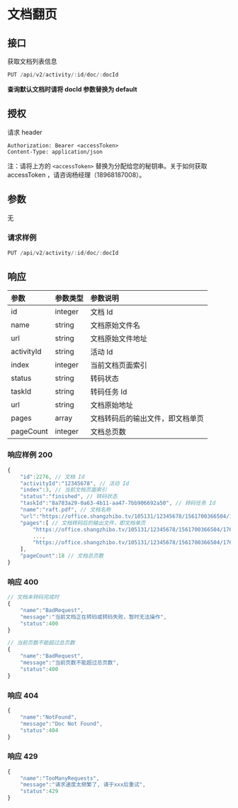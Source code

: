 # 文档翻页

## 接口

获取文档列表信息

```javascript
PUT /api/v2/activity/:id/doc/:docId
```

**查询默认文档时请将 docId 参数替换为 default**

## 授权

请求 header

```http
Authorization: Bearer <accessToken>
Content-Type: application/json
```

注：请将上方的 `<accessToken>` 替换为分配给您的秘钥串。关于如何获取 accessToken ，请咨询杨经理（18968187008）。

## 参数

无

### 请求样例

```javascript
PUT /api/v2/activity/:id/doc/:docId
```

## 响应

| 参数 | 参数类型 | 参数说明 |
| :--- | :--- | :--- |
| id | integer | 文档 Id |
| name | string | 文档原始文件名 |
| url | string | 文档原始文件地址 |
| activityId | string | 活动 Id |
| index | integer | 当前文档页面索引 |
| status | string | 转码状态 |
| taskId | string | 转码任务 Id |
| url | string | 文档原始地址 |
| pages | array | 文档转码后的输出文件，即文档单页 |
| pageCount | integer | 文档总页数 |

### 响应样例 200

```javascript
{
    "id":2276, // 文档 Id
    "activityId":"12345678", // 活动 Id
    "index":3, // 当前文档页面索引
    "status":"finished", // 转码状态
    "taskId":"8a783a29-0a63-4b11-aa47-7bb906692a50", // 转码任务 Id
    "name":"raft.pdf", // 文档名称
    "url":"https://office.shangzhibo.tv/105131/12345678/1561700366504/176afec0-9967-11e9-901e-b90909ae0323.pdf", // 文档原始地址
    "pages":[ // 文档转码后的输出文件，即文档单页
        "https://office.shangzhibo.tv/105131/12345678/1561700366504/176afec0-9967-11e9-901e-b90909ae0323-1.jpg",
        ...,
        "https://office.shangzhibo.tv/105131/12345678/1561700366504/176afec0-9967-11e9-901e-b90909ae0323-18.jpg"
    ],
    "pageCount":18 // 文档总页数
}
```

### 响应 400

```javascript
// 文档未转码完成时
{
    "name":"BadRequest",
    "message":"当前文档正在转码或转码失败，暂时无法操作",
    "status":400
}

// 当前页数不能超过总页数
{
    "name":"BadRequest",
    "message":"当前页数不能超过总页数",
    "status":400
}
```

### 响应 404

```javascript
{
    "name":"NotFound",
    "message":"Doc Not Found",
    "status":404
}
```

### 响应 429

```javascript
{
    "name":"TooManyRequests",
    "message":"请求速度太频繁了, 请于xxx后重试",
    "status":429
}
```

